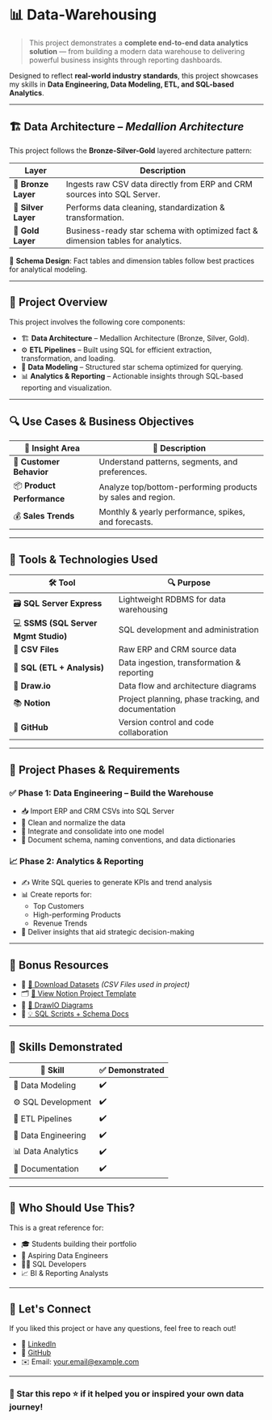 # 📊 Data-Warehousing

> This project demonstrates a **complete end-to-end data analytics solution** — from building a modern data warehouse to delivering powerful business insights through reporting dashboards.

Designed to reflect **real-world industry standards**, this project showcases my skills in **Data Engineering, Data Modeling, ETL, and SQL-based Analytics**.

---

## 🏗️ Data Architecture – *Medallion Architecture*

This project follows the **Bronze-Silver-Gold** layered architecture pattern:

| Layer | Description |
|-------|-------------|
| 🥉 **Bronze Layer** | Ingests raw CSV data directly from ERP and CRM sources into SQL Server. |
| 🥈 **Silver Layer** | Performs data cleaning, standardization & transformation. |
| 🥇 **Gold Layer** | Business-ready star schema with optimized fact & dimension tables for analytics. |

📐 **Schema Design**: Fact tables and dimension tables follow best practices for analytical modeling.

---

## 📖 Project Overview

This project involves the following core components:

- 🏗️ **Data Architecture** – Medallion Architecture (Bronze, Silver, Gold).
- ⚙️ **ETL Pipelines** – Built using SQL for efficient extraction, transformation, and loading.
- 🧱 **Data Modeling** – Structured star schema optimized for querying.
- 📊 **Analytics & Reporting** – Actionable insights through SQL-based reporting and visualization.

---

## 🔍 Use Cases & Business Objectives

| 🧠 Insight Area | 🎯 Description |
|----------------|----------------|
| 👥 **Customer Behavior** | Understand patterns, segments, and preferences. |
| 📦 **Product Performance** | Analyze top/bottom-performing products by sales and region. |
| 💰 **Sales Trends** | Monthly & yearly performance, spikes, and forecasts. |

---

## 🧰 Tools & Technologies Used

| 🛠️ Tool | 🔍 Purpose |
|--------|------------|
| 🗃️ **SQL Server Express** | Lightweight RDBMS for data warehousing |
| 💻 **SSMS (SQL Server Mgmt Studio)** | SQL development and administration |
| 📄 **CSV Files** | Raw ERP and CRM source data |
| 🧪 **SQL (ETL + Analysis)** | Data ingestion, transformation & reporting |
| 🧭 **Draw.io** | Data flow and architecture diagrams |
| 📚 **Notion** | Project planning, phase tracking, and documentation |
| 🐙 **GitHub** | Version control and code collaboration |

---

## 🚀 Project Phases & Requirements

### ✅ Phase 1: Data Engineering – Build the Warehouse

- 📥 Import ERP and CRM CSVs into SQL Server
- 🧹 Clean and normalize the data
- 🔗 Integrate and consolidate into one model
- 🧾 Document schema, naming conventions, and data dictionaries

### 📈 Phase 2: Analytics & Reporting

- ✍️ Write SQL queries to generate KPIs and trend analysis
- 📊 Create reports for:
  - Top Customers
  - High-performing Products
  - Revenue Trends
- 🧠 Deliver insights that aid strategic decision-making

---

## 📎 Bonus Resources

- 📂 [📁 Download Datasets](#) *(CSV Files used in project)*
- 🗂️ [🧾 View Notion Project Template](#)
- 📌 [🧭 DrawIO Diagrams](#)
- 🧰 [💡 SQL Scripts + Schema Docs](#)

---

## 📌 Skills Demonstrated

| 🔧 Skill | ✅ Demonstrated |
|---------|----------------|
| 🧱 Data Modeling | ✔️ |
| ⚙️ SQL Development | ✔️ |
| 🔄 ETL Pipelines | ✔️ |
| 🧰 Data Engineering | ✔️ |
| 📊 Data Analytics | ✔️ |
| 🧾 Documentation | ✔️ |

---

## 📍 Who Should Use This?

This is a great reference for:

- 🎓 Students building their portfolio
- 💼 Aspiring Data Engineers
- 🧑‍💻 SQL Developers
- 📈 BI & Reporting Analysts

---

## 🤝 Let's Connect

If you liked this project or have any questions, feel free to reach out!

- 🔗 [LinkedIn](#)
- 🐙 [GitHub](#)
- ✉️ Email: your.email@example.com

---

### 📌 Star this repo ⭐ if it helped you or inspired your own data journey!

